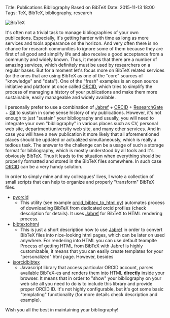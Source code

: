 Title: Publications Bibliography Based on BibTeX
Date: 2015-11-13 18:00
Tags: TeX, BibTeX, bibliography, research

![BibTeX]({filename}../images/random/bibtex.png)

It's often not a trivial task to manage bibliographies of your own publications. Especially, it's getting harder with time as long as more services and tools appearance on the horizon. And very often there is no chance for research communities to ignore some of them because they are first of all good and simplify life and also receive a good acceptance from a community and widely known. Thus, it means that there are a number of amazing services, which definitely must be used by researchers on a regular bases. But for a moment let's focus more on BibTeX related services (or the ones that are using BibTeX as one of the "core" sources of "knowledge" and "data"). One of the "fresh" examples is an open source initiative and platform at once called [ORCID](https://orcid.org/), which tries to simplify the process of managing a history of your publications and make them more sustainable, easily manageable and widely available.

I personally prefer to use a combination of [Jabref](http://jabref.sourceforge.net/) + [ORCID](https://orcid.org/) + [ResearchGate](researchgate.net) + [Git](https://bitbucket.org/) to sustain in some sense history of my publications. However, it's not enough to just "sustain" your bibliography and usually, you will need to integrate your own "bibliography" in various places such as CV, personal web site, department/university web site, and many other services. And in case you will have a new publication it more likely that all aforementioned places should be updated or actualized simultaneously, which is really a tedious task. The answer to the challenge can be a usage of such a storage format for bibliography, which is mostly understood by all tools and it's obviously BibTeX. Thus it leads to the situation when everything should be properly formatted and stored in the BibTeX files somewhere. In such case
[ORCID](https://orcid.org/) can be a very handy solution.

In order to simply mine and my colleagues' lives, I wrote a collection of small scripts that can help to organize and properly "transform" BibTeX files.

*  [pyorcid](https://github.com/vdmitriyev/pyorcid)
    + This utility (see example [orcid_bibtex_to_html.py](https://github.com/vdmitriyev/pyorcid/tree/master/examples)) automates process of downloading BibTeX from dedicated orcid profiles (check description for details). It uses [Jabref](http://jabref.sourceforge.net/) for BibTeX to HTML rendering process.
* [bibtextohtml](https://github.com/vdmitriyev/bibtextohtml)
    + This is just a short description how to use [Jabref](http://jabref.sourceforge.net/) in order to convert BibTeX files into nice-looking html pages, which can be later on used anywhere. For rendering into HTML you can use default teamplte  Process of getting HTML from BibTeX with Jabref is highly customizable, it means that you can easily create templates for your "personalized" html page. However, besides
* [jsorcidbibtex](https://github.com/vdmitriyev/jsorcidbibtex)
    + Javascript library that access particular ORCID account, parses available BibTeX-es and renders them into HTML **directly** inside your browser. It means that in order to "show" your bibliography on your web site all you need to do is to include this library and provide proper ORCID ID. It's not highly configurable, but it's got some basic "templating" functionality (for more details check description and example).


Wish you all the best in maintaining your bibliography!
